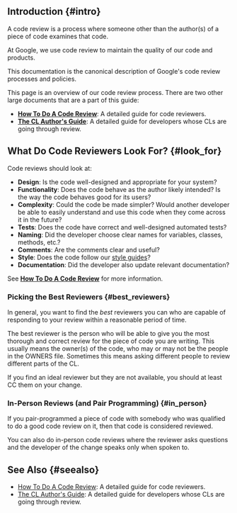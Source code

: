 
## Introduction {#intro}

A code review is a process where someone other than the author(s) of a piece of
code examines that code.

At Google, we use code review to maintain the quality of our code and products.

This documentation is the canonical description of Google's code review
processes and policies.

This page is an overview of our code review process. There are two other large
documents that are a part of this guide:

- **[How To Do A Code Review](reviewer/index.md)**: A detailed guide for code
    reviewers.
- **[The CL Author's Guide](developer/index.md)**: A detailed guide for
    developers whose CLs are going through review.

## What Do Code Reviewers Look For? {#look_for}

Code reviews should look at:

- **Design**: Is the code well-designed and appropriate for your system?
- **Functionality**: Does the code behave as the author likely intended? Is
    the way the code behaves good for its users?
- **Complexity**: Could the code be made simpler? Would another developer be
    able to easily understand and use this code when they come across it in the
    future?
- **Tests**: Does the code have correct and well-designed automated tests?
- **Naming**: Did the developer choose clear names for variables, classes,
    methods, etc.?
- **Comments**: Are the comments clear and useful?
- **Style**: Does the code follow our
    [style guides](http://google.github.io/styleguide/)?
- **Documentation**: Did the developer also update relevant documentation?

See **[How To Do A Code Review](reviewer/index.md)** for more information.

### Picking the Best Reviewers {#best_reviewers}

In general, you want to find the *best* reviewers you can who are capable of
responding to your review within a reasonable period of time.

The best reviewer is the person who will be able to give you the most thorough
and correct review for the piece of code you are writing. This usually means the
owner(s) of the code, who may or may not be the people in the OWNERS file.
Sometimes this means asking different people to review different parts of the
CL.

If you find an ideal reviewer but they are not available, you should at least CC
them on your change.

### In-Person Reviews (and Pair Programming) {#in_person}

If you pair-programmed a piece of code with somebody who was qualified to do a
good code review on it, then that code is considered reviewed.

You can also do in-person code reviews where the reviewer asks questions and the
developer of the change speaks only when spoken to.

## See Also {#seealso}

- [How To Do A Code Review](reviewer/index.md): A detailed guide for code
    reviewers.
- [The CL Author's Guide](developer/index.md): A detailed guide for developers
    whose CLs are going through review.
